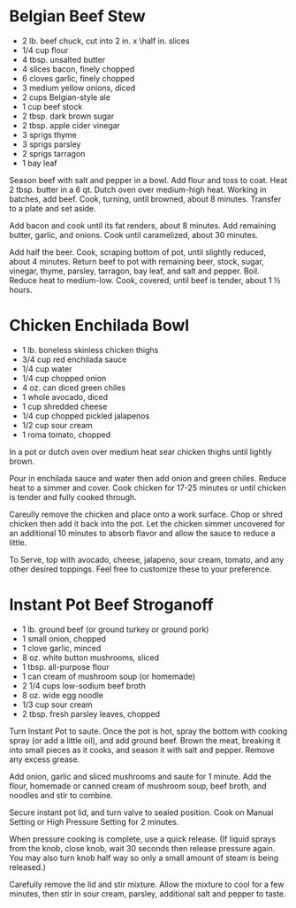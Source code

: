 # Belgian Beef Stew
- 2 lb. beef chuck, cut into 2 in. x \half in. slices
- 1/4 cup flour
- 4 tbsp. unsalted butter
- 4 slices bacon, finely chopped
- 6 cloves garlic, finely chopped
- 3 medium yellow onions, diced
- 2 cups Belgian-style ale
- 1 cup beef stock
- 2 tbsp. dark brown sugar
- 2 tbsp. apple cider vinegar
- 3 sprigs thyme
- 3 sprigs parsley
- 2 sprigs tarragon
- 1 bay leaf

Season beef with salt and pepper in a bowl. Add flour and toss to coat. Heat 2 tbsp. butter in a 6 qt. Dutch oven over medium-high heat. Working in batches, add beef. Cook, turning, until browned, about 8 minutes. Transfer to a plate and set aside.

Add bacon and cook until its fat renders, about 8 minutes. Add remaining butter, garlic, and onions. Cook until caramelized, about 30 minutes.

Add half the beer. Cook, scraping bottom of pot, until slightly reduced, about 4 minutes. Return beef to pot with remaining beer, stock, sugar, vinegar, thyme, parsley, tarragon, bay leaf, and salt and pepper. Boil. Reduce heat to medium-low. Cook, covered, until beef is tender, about 1 ½ hours.

# Chicken Enchilada Bowl
- 1 lb. boneless skinless chicken thighs
- 3/4 cup red enchilada sauce
- 1/4 cup water
- 1/4 cup chopped onion
- 4 oz. can diced green chiles
- 1 whole avocado, diced
- 1 cup shredded cheese
- 1/4 cup chopped pickled jalapenos
- 1/2 cup sour cream
- 1 roma tomato, chopped

In a pot or dutch oven over medium heat sear chicken thighs until lightly brown.

Pour in enchilada sauce and water then add onion and green chiles. Reduce heat to a simmer and cover. Cook chicken for 17-25 minutes or until chicken is tender and fully cooked through.

Careully remove the chicken and place onto a work surface. Chop or shred chicken then add it back into the pot. Let the chicken simmer uncovered for an additional 10 minutes to absorb flavor and allow the sauce to reduce a little.

To Serve, top with avocado, cheese, jalapeno, sour cream, tomato, and any other desired toppings. Feel free to customize these to your preference.

# Instant Pot Beef Stroganoff
- 1 lb. ground beef (or ground turkey or ground pork)
- 1 small onion, chopped
- 1 clove garlic, minced
- 8 oz. white button mushrooms, sliced
- 1 tbsp. all-purpose flour
- 1 can cream of mushroom soup (or homemade)
- 2 1/4 cups low-sodium beef broth
- 8 oz. wide egg noodle
- 1/3 cup sour cream
- 2 tbsp. fresh parsley leaves, chopped

Turn Instant Pot to saute. Once the pot is hot, spray the bottom with cooking spray (or add a little oil), and add ground beef. Brown the meat, breaking it into small pieces as it cooks, and season it with salt and pepper. Remove any excess grease.

Add onion, garlic and sliced mushrooms and saute for 1 minute. Add the flour, homemade or canned cream of mushroom soup, beef broth, and noodles and stir to combine.

Secure instant pot lid, and turn valve to sealed position. Cook on Manual Setting or High Pressure Setting for 2 minutes.

When pressure cooking is complete, use a quick release. (If liquid sprays from the knob, close knob, wait 30 seconds then release pressure again. You may also turn knob half way so only a small amount of steam is being released.)

Carefully remove the lid and stir mixture. Allow the mixture to cool for a few minutes, then stir in sour cream, parsley, additional salt and pepper to taste.
